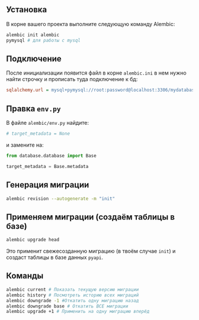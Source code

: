 ## Установка
В корне вашего проекта выполните следующую команду Alembic:
```bash
alembic init alembic
pymysql # для работы с mysql
```

## Подключение
После инициализации появится файл в корне `alembic.ini`  в нем нужно найти строчку и прописать туда подключение к бд:
```ini
sqlalchemy.url = mysql+pymysql://root:password@localhost:3306/mydatabase
```

## Правка `env.py`
В файле `alembic/env.py` найдите:
```python
# target_metadata = None
```
и замените на:
```python
from database.database import Base

target_metadata = Base.metadata
```

## Генерация миграции
```bash
alembic revision --autogenerate -m "init"
```

## Применяем миграции (создаём таблицы в базе)
```bash
alembic upgrade head
```
Это применит свежесозданную миграцию (в твоём случае `init`) и создаст таблицы в базе данных `pyapi`.

## Команды
```bash
alembic current # Показать текущую версию миграции
alembic history # Посмотреть историю всех миграций
alembic downgrade -1 #Откатить одну миграцию назад
alembic downgrade base # Откатить ВСЕ миграции
alembic upgrade +1 # Применить на одну миграцию вперёд
```
